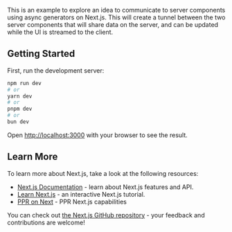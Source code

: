 This is an example to explore an idea to communicate to server components using async generators on Next.js. This will create a tunnel between the two server components that will share data on the server, and can be updated while the UI is streamed to the client.

## Getting Started

First, run the development server:

```bash
npm run dev
# or
yarn dev
# or
pnpm dev
# or
bun dev
```

Open [http://localhost:3000](http://localhost:3000) with your browser to see the result.

## Learn More

To learn more about Next.js, take a look at the following resources:

- [Next.js Documentation](https://nextjs.org/docs) - learn about Next.js features and API.
- [Learn Next.js](https://nextjs.org/learn) - an interactive Next.js tutorial.
- [PPR on Next](https://nextjs.org/docs/app/getting-started/partial-prerendering) - PPR Next.js capabilities

You can check out [the Next.js GitHub repository](https://github.com/vercel/next.js) - your feedback and contributions are welcome!
